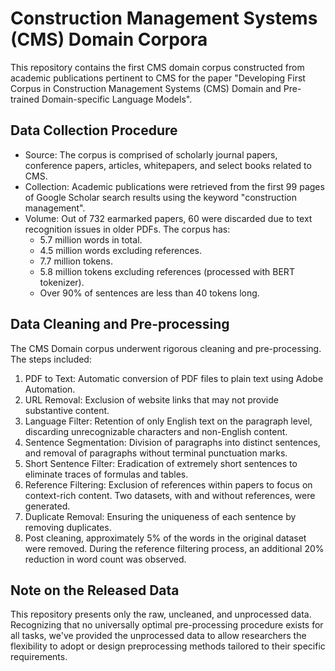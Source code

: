 # Construction Management Systems (CMS) Domain Corpora

This repository contains the first CMS domain corpus constructed from academic publications pertinent to CMS for the paper "Developing First Corpus in Construction Management Systems (CMS) Domain and Pre-trained Domain-specific Language Models".

## Data Collection Procedure

* Source: The corpus is comprised of scholarly journal papers, conference papers, articles, whitepapers, and select books related to CMS.
* Collection: Academic publications were retrieved from the first 99 pages of Google Scholar search results using the keyword "construction management".
* Volume: Out of 732 earmarked papers, 60 were discarded due to text recognition issues in older PDFs. The corpus has:
  * 5.7 million words in total.
  * 4.5 million words excluding references.
  * 7.7 million tokens.
  * 5.8 million tokens excluding references (processed with BERT tokenizer).
  * Over 90% of sentences are less than 40 tokens long.

## Data Cleaning and Pre-processing

The CMS Domain corpus underwent rigorous cleaning and pre-processing. The steps included:

1. PDF to Text: Automatic conversion of PDF files to plain text using Adobe Automation.
2. URL Removal: Exclusion of website links that may not provide substantive content.
3. Language Filter: Retention of only English text on the paragraph level, discarding unrecognizable characters and non-English content.
4. Sentence Segmentation: Division of paragraphs into distinct sentences, and removal of paragraphs without terminal punctuation marks.
5. Short Sentence Filter: Eradication of extremely short sentences to eliminate traces of formulas and tables.
6. Reference Filtering: Exclusion of references within papers to focus on context-rich content. Two datasets, with and without references, were generated.
7. Duplicate Removal: Ensuring the uniqueness of each sentence by removing duplicates.
8. Post cleaning, approximately 5% of the words in the original dataset were removed. During the reference filtering process, an additional 20% reduction in word count was observed.

## Note on the Released Data

This repository presents only the raw, uncleaned, and unprocessed data. Recognizing that no universally optimal pre-processing procedure exists for all tasks, we've provided the unprocessed data to allow researchers the flexibility to adopt or design preprocessing methods tailored to their specific requirements.
